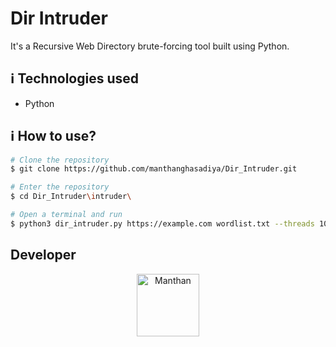 # Dir Intruder

It's a Recursive Web Directory brute-forcing tool built using Python.

## :information_source: Technologies used

* Python

## :information_source: How to use?
```bash
# Clone the repository
$ git clone https://github.com/manthanghasadiya/Dir_Intruder.git

# Enter the repository
$ cd Dir_Intruder\intruder\

# Open a terminal and run
$ python3 dir_intruder.py https://example.com wordlist.txt --threads 10

```
## Developer
<p align="center">
<a href="https://github.com/manthanghasadiya" target="blank"><img align="center" src="https://avatars.githubusercontent.com/u/68530736?v=4" alt="Manthan" height="100" width="100" /></a>
</p>

